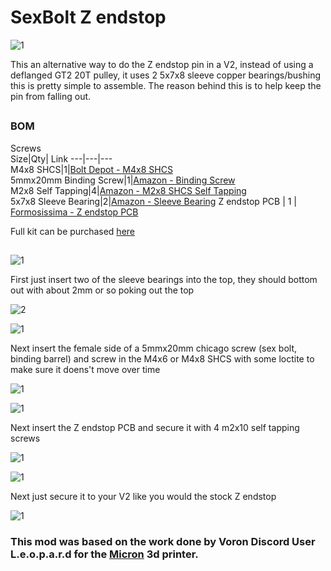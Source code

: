 # SexBolt Z endstop 
![1](Images/9.png) 

This an alternative way to do the Z endstop pin in a V2, instead of using a deflanged GT2 20T pulley, it uses 2  5x7x8 sleeve copper bearings/bushing 
this is pretty simple to assemble. The reason behind this is to help keep the pin from falling out.



##

### BOM
Screws			
Size|Qty| Link
---|---|---			
M4x8 SHCS|1|[Bolt Depot - M4x8 SHCS](https://www.boltdepot.com/Product-Details.aspx?product=6505)		
5mmx20mm Binding Screw|1|[Amazon - Binding Screw](https://www.amazon.com/dp/B07SNQXKKC/)		
M2x8 Self Tapping|4|[Amazon - M2x8 SHCS Self Tapping](https://www.amazon.com/dp/B00YBMRAH4)		
5x7x8 Sleeve Bearing|2|[Amazon - Sleeve Bearing](https://www.amazon.com/dp/B07JLVRYKT/)
Z endstop PCB | 1 | [Formosissima - Z endstop PCB](https://deepfriedhero.in/products/z-endstop-pcb-for-voron-v2-4)


Full kit can be purchased [here](https://deepfriedhero.in/products/voron-2-4-sexbolt-kit) 
##

![1](Images/1.png) 

First just insert two of the sleeve bearings into the top, they should bottom out with about 2mm or so poking out the top

![2](Images/2.png)


![1](Images/3.png) 

Next insert the female side of a 5mmx20mm chicago screw (sex bolt, binding barrel) and screw in the M4x6 or M4x8 SHCS with some loctite to make sure it doens't move over time

![1](Images/4.png) 

![1](Images/5.png) 

Next insert the Z endstop PCB and secure it with 4 m2x10 self tapping screws

![1](Images/6.png) 

![1](Images/7.png) 

Next just secure it to your V2 like you would the stock Z endstop

![1](Images/8.png) 



### This mod was based on the work done by Voron Discord User L.e.o.p.a.r.d for the [Micron](https://github.com/hartk1213/Micron) 3d printer. 

